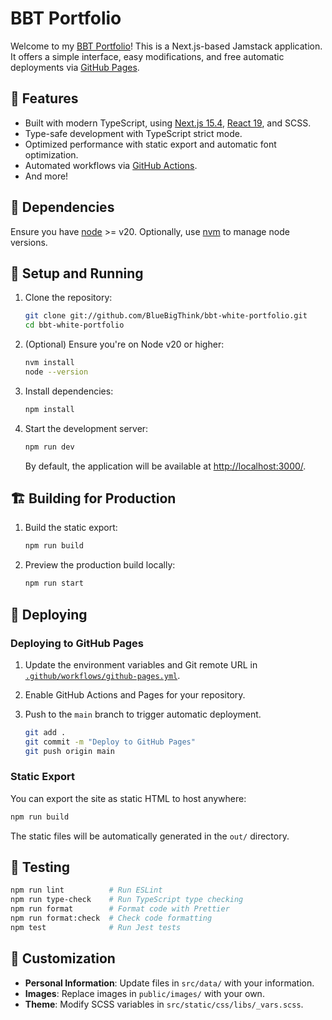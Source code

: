 # BBT Portfolio

Welcome to my [BBT Portfolio](https://bbt.dev)! This is a Next.js-based Jamstack application. It offers a simple interface, easy modifications, and free automatic deployments via [GitHub Pages](https://pages.github.com/).

## 🚀 Features

- Built with modern TypeScript, using [Next.js 15.4](https://nextjs.org/), [React 19](https://react.dev/), and SCSS.
- Type-safe development with TypeScript strict mode.
- Optimized performance with static export and automatic font optimization.
- Automated workflows via [GitHub Actions](https://github.com/features/actions).
- And more!

## 🔧 Dependencies

Ensure you have [node](https://nodejs.org/) >= v20. Optionally, use [nvm](https://github.com/nvm-sh/nvm#installing-and-updating) to manage node versions.

## 🚀 Setup and Running

1. Clone the repository:

   ```bash
   git clone git://github.com/BlueBigThink/bbt-white-portfolio.git
   cd bbt-white-portfolio
   ```

2. (Optional) Ensure you're on Node v20 or higher:

   ```bash
   nvm install
   node --version
   ```

3. Install dependencies:

   ```bash
   npm install
   ```

4. Start the development server:

   ```bash
   npm run dev
   ```

   By default, the application will be available at [http://localhost:3000/](http://localhost:3000/).

## 🏗 Building for Production

1. Build the static export:

   ```bash
   npm run build
   ```

2. Preview the production build locally:

   ```bash
   npm run start
   ```

## 🚢 Deploying

### Deploying to GitHub Pages

1. Update the environment variables and Git remote URL in [`.github/workflows/github-pages.yml`](.github/workflows/github-pages.yml).

2. Enable GitHub Actions and Pages for your repository.

3. Push to the `main` branch to trigger automatic deployment.

   ```bash
   git add .
   git commit -m "Deploy to GitHub Pages"
   git push origin main
   ```

### Static Export

You can export the site as static HTML to host anywhere:

```bash
npm run build
```

The static files will be automatically generated in the `out/` directory.

## 🔬 Testing

```bash
npm run lint          # Run ESLint
npm run type-check    # Run TypeScript type checking
npm run format        # Format code with Prettier
npm run format:check  # Check code formatting
npm test              # Run Jest tests
```

## 🎨 Customization

- **Personal Information**: Update files in `src/data/` with your information.
- **Images**: Replace images in `public/images/` with your own.
- **Theme**: Modify SCSS variables in `src/static/css/libs/_vars.scss`.
